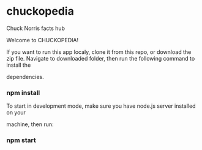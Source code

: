 # chuckopedia


Chuck Norris facts hub



Welcome to CHUCKOPEDIA!


If you want to run this app localy, clone it from this repo, or download the zip file.
Navigate to downloaded folder, then run the following command to install the 

dependencies.

### npm install


To start in development mode, make sure you have node.js server installed on your 

machine, then run:

### npm start

